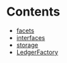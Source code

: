 

# Contents
- [facets](/src/Ledgers/factory/facets)
- [interfaces](/src/Ledgers/factory/interfaces)
- [storage](/src/Ledgers/factory/storage)
- [LedgerFactory](LedgerFactory.sol/contract.LedgerFactory.md)
